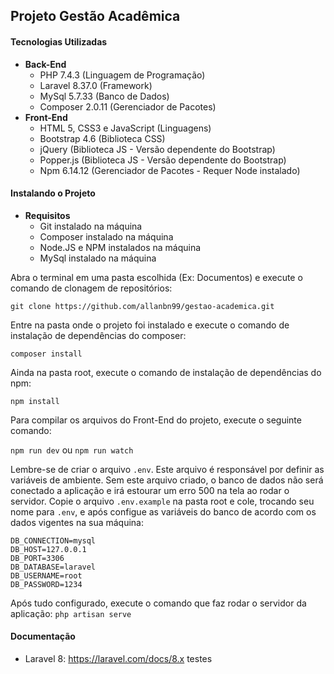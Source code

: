 ## Projeto Gestão Acadêmica
#### Tecnologias Utilizadas

 - **Back-End**
	 - PHP 7.4.3 (Linguagem de Programação)
	 - Laravel 8.37.0 (Framework)
	 - MySql 5.7.33 (Banco de Dados)
	 - Composer 2.0.11 (Gerenciador de Pacotes)
- **Front-End**
	 - HTML 5, CSS3 e JavaScript (Linguagens)
	 - Bootstrap 4.6 (Biblioteca CSS)
	 - jQuery (Biblioteca JS - Versão dependente do Bootstrap)
	 - Popper.js (Biblioteca JS - Versão dependente do Bootstrap)
	 - Npm 6.14.12 (Gerenciador de Pacotes - Requer Node instalado)

#### Instalando o Projeto

 - **Requisitos**
	 - Git instalado na máquina
	 - Composer instalado na máquina
	 - Node.JS e NPM instalados na máquina
	 - MySql instalado na máquina

Abra o terminal em uma pasta escolhida (Ex: Documentos) e execute o comando de clonagem de repositórios:

`git clone https://github.com/allanbn99/gestao-academica.git`

Entre na pasta onde o projeto foi instalado e execute o comando de instalação de dependências do composer:

`composer install`

Ainda na pasta root, execute o comando de instalação de dependências do npm:

`npm install`

Para compilar os arquivos do Front-End do projeto, execute o seguinte comando:

`npm run dev` ou `npm run watch`

Lembre-se de criar o arquivo `.env`. Este arquivo é responsável por definir as variáveis de ambiente. Sem este arquivo criado, o banco de dados não será conectado a aplicação e irá estourar um erro 500 na tela ao rodar o servidor. Copie o arquivo `.env.example` na pasta root e cole, trocando seu nome para `.env`, e após configue as variáveis do banco de acordo com os dados vigentes na sua máquina:

```
DB_CONNECTION=mysql
DB_HOST=127.0.0.1
DB_PORT=3306
DB_DATABASE=laravel
DB_USERNAME=root
DB_PASSWORD=1234
```

Após tudo configurado, execute o comando que faz rodar o servidor da aplicação:
`php artisan serve`

#### Documentação
   - Laravel 8: https://laravel.com/docs/8.x
   testes
